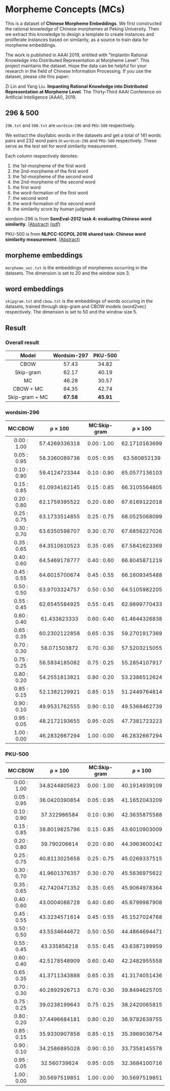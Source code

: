 # Morpheme Concepts (MCs)
This is a dataset of **Chinese Morpheme Embeddings**. We first constructed the rational knowledge of Chinese morphemes at Peking University. Then we extract this knowledge to design a template to create instances and proliferate instances based on similarity, as a source to train data for morpheme embeddings.

The work is published in AAAI 2019, entitled with "Implantin Rational Knowledge into Distributed Representation at Morpheme Level". This project maintains the dataset. Hope the data can be helpful for your research in the field of Chinese Information Processing. If you use the dataset, please cite this paper:

Zi Lin and Yang Liu. **Impanting Rational Knowledge into Distributed Representation at Morpheme Level**. The Thirty-Third AAAI Conference on Artificial Intelligence (AAAI), 2019.

## 296 & 500

`296.txt` and `500.txt` are `wordsim-296` and `PKU-500` respectively.

We extract the disyllabic words in the datasets and get a total of 141 words pairs and 232 word pairs in `wordsim-296` and `PKU-500` respectively. These serve as the test set for word similarity measurement.

Each column respectively denotes:

1. the 1st-morpheme of the first word
2. the 2nd-morpheme of the first word
3. the 1st-morpheme of the second word
4. the 2nd-morpheme of the second word
5. the first word
6. the word-formation of the first word
7. the second word
8. the word-formation of the second word
9. the similarity score by human judgment

wordsim-296 is from **SemEval-2012 task 4: evaluating Chinese word similarity**. [(Abstract)](https://www.cs.york.ac.uk/semeval-2012/task4.html) [(pdf)](http://dl.acm.org/citation.cfm?id=2387695)

PKU-500 is from **NLPCC-ICCPOL 2016 shared task: Chinese word similarity measurement**. [(Abstract)](https://link.springer.com/chapter/10.1007/978-3-319-50496-4_75)

## morpheme embeddings

`morpheme_vec.txt` is the embeddings of morphemes occurring in the datasets. The dimension is set to 20 and the window size 3.

## word embeddings

`skipgram.txt` and `cbow.txt` is the embeddings of words occuring in the datasets, trained through skip-gram and CBOW models (word2vec) respectively. The dimension is set to 50 and the window size 5.

## Result
### Overall result
|      Model     | Wordsim-297 |   PKU-500   |
|  :-----------: | :---------: | :---------: |
|      CBOW      |    57.43    |    34.82    |
|    Skip-gram   |    62.17    |    40.19    |
|       MC       |    46.28    |    30.57    |
|    CBOW + MC   |    64.35    |    42.74    |
| Skip-gram + MC |  **67.58**  |  **45.91**  |

### wordsim-296
|   MC:CBOW   |    ρ × 100	  | MC:Skip-gram|    ρ × 100 	|
| :---------: |	 :---------:  | :---------: |  :---------:  |
| 0.00 : 1.00 | 57.4269336318 | 0.00 : 1.00 | 62.1710163699 |
| 0.05 : 0.95 | 58.3360089736 | 0.05 : 0.95 | 63.560852139  |
| 0.10 : 0.90 | 59.4124723344 | 0.10 : 0.90 | 65.0577136103 |
| 0.15 : 0.85 | 61.0934162145 | 0.15 : 0.85 | 66.3105564805 |
| 0.20 : 0.80 | 62.1759395522 | 0.20 : 0.80 | 67.6169122018 |
| 0.25 : 0.75 | 63.1733514855 | 0.25 : 0.75 | 68.0525068099 |
| 0.30 : 0.70 | 63.6350598707 | 0.30 : 0.70 | 67.6856227026 |
| 0.35 : 0.65 | 64.3510610523 | 0.35 : 0.65 | 67.5841623369 |
| 0.40 : 0.60 | 64.5469178777 | 0.40 : 0.60 | 66.8045871219 |
| 0.45 : 0.55 | 64.6015700674 | 0.45 : 0.55 | 66.1609345488 |
| 0.50 : 0.50 | 63.9703324757 | 0.50 : 0.50 | 64.5105982205 |
| 0.55 : 0.45 | 62.6545584925 | 0.55 : 0.45 | 62.9899770433 |
| 0.60 : 0.40 | 61.433823333  | 0.60 : 0.40 | 61.4644326838 |
| 0.65 : 0.35 | 60.2302122858 | 0.65 : 0.35 | 59.2701917369 |
| 0.70 : 0.30 | 58.071503872  | 0.70 : 0.30 | 57.5203215055 |
| 0.75 : 0.25 | 56.5834185082 | 0.75 : 0.25 | 55.2854107917 |
| 0.80 : 0.20 | 54.2551813821 | 0.80 : 0.20 | 53.2386512624 |
| 0.85 : 0.15 | 52.1382129921 | 0.85 : 0.15 | 51.2449764814 |
| 0.90 : 0.10 | 49.9531762555 | 0.90 : 0.10 | 49.5368462739 |
| 0.95 : 0.05 | 48.2172193655 | 0.95 : 0.05 | 47.7381723223 |
| 1.00 : 0.00 | 46.2832667294 | 1.00 : 0.00 | 46.2832667294 |

### PKU-500
|   MC:CBOW   |    ρ × 100	  | MC:Skip-gram|    ρ × 100 	|
| :---------: |	 :---------:  | :---------: |  :---------:  |
| 0.00 : 1.00 | 34.8244805623 | 0.00 : 1.00 | 40.1914939109 |
| 0.05 : 0.95 | 36.0420390854 | 0.05 : 0.95 | 41.1652043209 |
| 0.10 : 0.90 | 37.322986584  | 0.10 : 0.90 | 42.3635875588 |
| 0.15 : 0.85 | 38.8019825796 | 0.15 : 0.85 | 43.6010903009 |
| 0.20 : 0.80 | 39.790206614  | 0.20 : 0.80 | 44.3963600242 |
| 0.25 : 0.75 | 40.8113025658 | 0.25 : 0.75 | 45.0269337515 |
| 0.30 : 0.70 | 41.9601376357 | 0.30 : 0.70 | 45.5636975622 |
| 0.35 : 0.65 | 42.7420471352 | 0.35 : 0.65 | 45.9064978364 |
| 0.40 : 0.60 | 43.0004088728 | 0.40 : 0.60 | 45.6799987908 |
| 0.45 : 0.55 | 43.3234571614 | 0.45 : 0.55 | 45.1527024768 |
| 0.50 : 0.50 | 43.5534644672 | 0.50 : 0.50 | 44.4864694471 |
| 0.55 : 0.45 | 43.335856218  | 0.55 : 0.45 | 43.6387199959 |
| 0.60 : 0.40 | 42.5178548909 | 0.60 : 0.40 | 42.2482955558 |
| 0.65 : 0.35 | 41.3711343888 | 0.65 : 0.35 | 41.3174051436 |
| 0.70 : 0.30 | 40.2892926713 | 0.70 : 0.30 | 39.8494625705 |
| 0.75 : 0.25 | 39.0238199643 | 0.75 : 0.25 | 38.2420065815 |
| 0.80 : 0.20 | 37.4496684181 | 0.80 : 0.20 | 36.9782639755 |
| 0.85 : 0.15 | 35.9330907858 | 0.85 : 0.15 | 35.3969036754 |
| 0.90 : 0.10 | 34.2586895028 | 0.90 : 0.10 | 33.7358145578 |
| 0.95 : 0.05 | 32.560739624  | 0.95 : 0.05 | 32.3684100716 |
| 1.00 : 0.00 | 30.5697519851 | 1.00 : 0.00 | 30.5697519851 |
